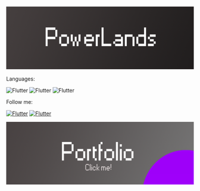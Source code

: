[![Header](https://github.com/PowerLands1/PowerLands1/blob/main/assets/header.png)](https://vk.com/powerlands)

Languages:

![Flutter](https://img.shields.io/badge/-Java-090909?style=for-the-badge&logo=java&logoColor=B1C12B)
![Flutter](https://img.shields.io/badge/-Bukkit.API-090909?style=for-the-badge&logo=minecraft&logoColor=4ce1fb)
![Flutter](https://img.shields.io/badge/-Spigot.API-090909?style=for-the-badge&logo=minecraft&logoColor=fb0000)

Follow me:

[![Flutter](https://img.shields.io/badge/-VKontakte-090909?style=for-the-badge&logo=vk&logoColor=0b0dfb)](https://vk.com/powerlands)
[![Flutter](https://img.shields.io/badge/-Telegram-090909?style=for-the-badge&logo=telegram&logoColor=0b0dfb)](https://telegram.me/landspower)

[![Header](https://github.com/PowerLands1/PowerLands1/blob/main/assets/portfolo.png)](https://vk.com/powerlands)
